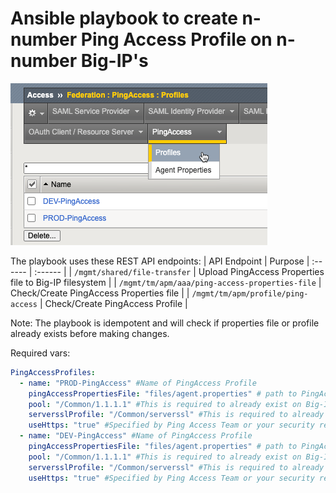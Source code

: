 # Ansible playbook to create n-number Ping Access Profile on n-number Big-IP's 

![alt text](2024-07-30_15-58-06.png)

The playbook uses these REST API endpoints:
| API Endpoint | Purpose 
| :------ | :------ | 
| `/mgmt/shared/file-transfer` | Upload PingAccess Properties file to Big-IP filesystem |
| `/mgmt/tm/apm/aaa/ping-access-properties-file` | Check/Create PingAccess Properties file | 
| `/mgmt/tm/apm/profile/ping-access` | Check/Create PingAccess Profile |

Note: The playbook is idempotent and will check if properties file or profile already exists before making changes.

Required vars:
```yaml
PingAccessProfiles:
  - name: "PROD-PingAccess" #Name of PingAccess Profile
    pingAccessPropertiesFile: "files/agent.properties" # path to PingAccess Properties file on ansible filesystem
    pool: "/Common/1.1.1.1" #This is required to already exist on Big-IP. 
    serversslProfile: "/Common/serverssl" #This is required to already exist on Big-IP. 
    useHttps: "true" #Specified by Ping Access Team or your security requirements. 
  - name: "DEV-PingAccess" #Name of PingAccess Profile
    pingAccessPropertiesFile: "files/agent.properties" # path to PingAccess Properties file on ansible filesystem
    pool: "/Common/1.1.1.1" #This is required to already exist on Big-IP. 
    serversslProfile: "/Common/serverssl" #This is required to already exist on Big-IP. 
    useHttps: "true" #Specified by Ping Access Team or your security requirements. 
```